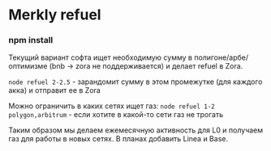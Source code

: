 # Merkly refuel

### npm install

Текущий вариант софта ищет необходимую сумму в полигоне/арбе/оптимизме (bnb -> zora не поддерживается) и делает refuel в Zora.

`node refuel 2-2.5` - зарандомит сумму в этом промежутке (для каждого акка) и отправит ее в Zora

Можно ограничить в каких сетях ищет газ:
`node refuel 1-2 polygon,arbitrum` - если хотите в какой-то сети газ не трогать

Таким образом мы делаем ежемесячную активность для L0 и получаем газ для работы в новых сетях.
В планах добавить Linea и Base.
